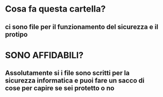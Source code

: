 # Cosa fa questa cartella?
## ci sono file per il funzionamento del sicurezza e il protipo 

# SONO AFFIDABILI?
## Assolutamente si i file sono scritti per la sicurezza informatica e puoi fare un sacco di cose per capire se sei protetto o no ##
